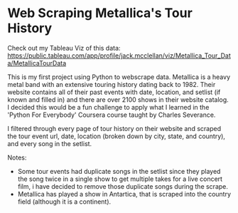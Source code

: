 # Web Scraping Metallica's Tour History

Check out my Tableau Viz of this data: https://public.tableau.com/app/profile/jack.mcclellan/viz/Metallica_Tour_Data/MetallicaTourData

This is my first project using Python to webscrape data. Metallica is a heavy metal band with an extensive touring history dating back to 1982. Their website contains all of their past events with date, location, and setlist (if known and filled in) and there are over 2100 shows in their website catalog. I decided this would be a fun challenge to apply what I learned in the 'Python For Everybody' Coursera course taught by Charles Severance.

I filtered through every page of tour history on their website and scraped the tour event url, date, location (broken down by city, state, and country), and every song in the setlist. 

Notes:
- Some tour events had duplicate songs in the setlist since they played the song twice in a single show to get multiple takes for a live concert film, i have decided to remove those duplicate songs during the scrape.
- Metallica has played a show in Antartica, that is scraped into the country field (although it is a continent).

